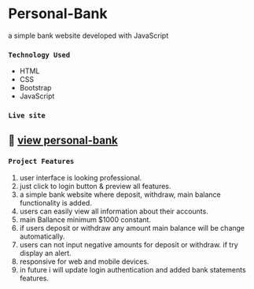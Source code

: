 # Personal-Bank
a simple bank website developed with JavaScript
### `Technology Used`
- HTML
- CSS
- Bootstrap
- JavaScript

### `Live site`
## :link: [view personal-bank](https://samiul-sheikh.github.io/Personal-Bank/)
### `Project Features`
1. user interface is looking professional.
2. just click to login button & preview all features.
3. a simple bank website where deposit, withdraw, main balance functionality is added.
4. users can easily view all information about their accounts.
5. main Ballance minimum $1000 constant.
6. if users deposit or withdraw any amount main balance will be change automatically.
7. users can not input negative amounts for deposit or withdraw. if try display an alert.
8. responsive for web and mobile devices.
9. in future i will update login authentication and added bank statements features.